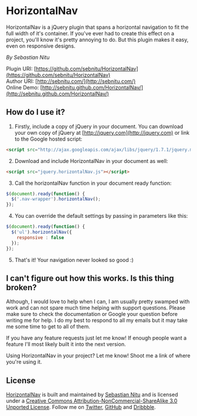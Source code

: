 # HorizontalNav
HorizontalNav is a jQuery plugin that spans a horizontal navigation to fit the full width of it's container. If you've ever had to create this effect on a project, you'll know it's pretty annoying to do. But this plugin makes it easy, even on responsive designs.

*By Sebastian Nitu*

Plugin URI:	[https://github.com/sebnitu/HorizontalNav](https://github.com/sebnitu/HorizontalNav)  
Author URI:	[http://sebnitu.com/](http://sebnitu.com/)  
Online Demo: [http://sebnitu.github.com/HorizontalNav/](http://sebnitu.github.com/HorizontalNav/)

## How do I use it?

1) Firstly, include a copy of jQuery in your document. You can download your own copy of jQuery at [http://jquery.com](http://jquery.com) or link to the Google hosted script:

```html
<script src="http://ajax.googleapis.com/ajax/libs/jquery/1.7.1/jquery.min.js"></script>
```

2) Download and include HorizontalNav in your document as well:

```html
<script src="jquery.horizontalNav.js"></script>
```

3) Call the horizontalNav function in your document ready function:

```javascript
$(document).ready(function() {
  $('.nav-wrapper').horizontalNav();
});
```

4) You can override the default settings by passing in parameters like this:

```javascript
$(document).ready(function() {
  $('ul').horizontalNav({
    responsive : false
  });
});
```
   
5) That's it! Your navigation never looked so good :)


## I can't figure out how this works. Is this thing broken?

Although, I would love to help when I can, I am usually pretty swamped with work and can not spare much time helping with support questions. Please make sure to check the documentation or Google your question before writing me for help. I do my best to respond to all my emails but it may take me some time to get to all of them.

If you have any feature requests just let me know! If enough people want a feature I'll most likely built it into the next version.

Using HorizontalNav in your project? Let me know! Shoot me a link of where you're using it.

## License

[HorizontalNav](https://github.com/sebnitu/HorizontalNav) is built and maintained by [Sebastian Nitu](http://sebnitu.com/) and is licensed under a [Creative Commons Attribution-NonCommercial-ShareAlike 3.0 Unported License](http://creativecommons.org/licenses/by-nc-sa/3.0/). Follow me on [Twitter](https://twitter.com/sebnitu), [GitHub](https://github.com/sebnitu) and [Dribbble](http://dribbble.com/sebnitu).